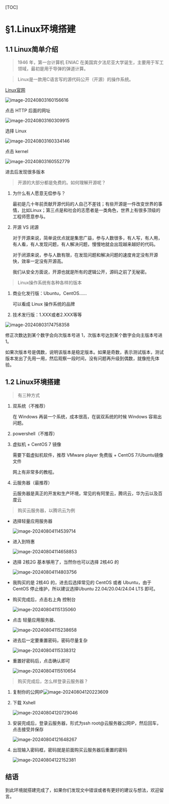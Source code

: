 [TOC]

# §1.Linux环境搭建

## 1.1 Linux简单介绍

> 1946 年，第一台计算机 ENIAC 在美国宾夕法尼亚大学诞生，主要用于军工领域，最初是用于导弹的弹道计算。

> Linux是一款用C语言写的源代码公开（开源）的操作系统。

[Linux官网](https://www.kernel.org/)

![image-20240803160156616](C:\Users\lzh_d\AppData\Roaming\Typora\typora-user-images\image-20240803160156616.png)

点击 HTTP 后面的网址

![image-20240803160309915](C:\Users\lzh_d\AppData\Roaming\Typora\typora-user-images\image-20240803160309915.png)

选择 Linux

![image-20240803160334146](C:\Users\lzh_d\AppData\Roaming\Typora\typora-user-images\image-20240803160334146.png)

点击 kernel

![image-20240803160552779](C:\Users\lzh_d\AppData\Roaming\Typora\typora-user-images\image-20240803160552779.png)

进去后发现很多版本

> 开源的大部分都是免费的。如何理解开源呢？

1. 为什么有人愿意无偿参与？

   最初是几十年前贡献开源代码的人自己不差钱；有些开源是一件改变世界的事情，比如Linux；第三点是和社会的志愿者是一类角色，世界上有很多顶级的工程师愿意参与。

2. 开源 VS 闭源

   对于开源来说，简单说优点就是集思广益，参与人数很多，有人写，有人用，有人看，有人发现问题，有人解决问题，慢慢地就会出现越来越好的代码。
   
   对于闭源来说，参与人数有限，在发现问题和解决问题的速度肯定没有开源快，效率一定没有开源高。
   
   我们从安全方面说，开源也就是所有的逻辑公开，源码之前了无秘密。

> Linux操作系统有各种各样的版本

1. 商业化发行版：Ubuntu，CentOS……

   可以看成 Linux 操作系统的品牌

2. 技术发行版：1.XXX或者2.XXX等等

![image-20240803174758358](C:\Users\lzh_d\AppData\Roaming\Typora\typora-user-images\image-20240803174758358.png)

修正次数达到某个数字会向次版本号进 1，次版本号达到某个数字会向主版本号进 1。

如果次版本号是偶数，说明该版本是稳定版本。如果是奇数，表示测试版本，测试版本发出了先用一用，然后观察一段时间，没有问题再升级到偶数，就像抢先体验。

## 1.2 Linux环境搭建

> 有三种方式

1. 双系统（不推荐）

   在 Windows 再装一个系统，成本很高，在装双系统的时候 Windows 容易出问题。

2. powershell（不推荐）

3. 虚拟机 + CentOS 7 镜像

   需要下载虚拟机软件，推荐 VMware player 免费版 + CentOS 7/Ubuntu镜像文件

   网上有非常多的教程。

4. 云服务器（最推荐）

   云服务器是真正的开发和生产环境，常见的有阿里云，腾讯云，华为云以及百度云

> 购买云服务器，以腾讯云为例
>

- 选择轻量应用服务器

  ![image-20240804114539714](C:\Users\lzh_d\AppData\Roaming\Typora\typora-user-images\image-20240804114539714.png)

- 进入到特惠

  ![image-20240804114658853](C:\Users\lzh_d\AppData\Roaming\Typora\typora-user-images\image-20240804114658853.png)

- 选择 2核2G 基本够用了，当然你也可以选择 2核4G 的

  ![image-20240804114803756](C:\Users\lzh_d\AppData\Roaming\Typora\typora-user-images\image-20240804114803756.png)

- 我购买的是 2核4G 的，进去后选择常见的 CentOS 或者 Ubuntu，由于 CentOS 停止维护，所以建议选择Ubuntu 22.04/20.04/24.04 LTS 即可。

- 购买完成后，点击右上角 控制台

  ![image-20240804115135060](C:\Users\lzh_d\AppData\Roaming\Typora\typora-user-images\image-20240804115135060.png)

- 点击 轻量应用服务器、

  ![image-20240804115238658](C:\Users\lzh_d\AppData\Roaming\Typora\typora-user-images\image-20240804115238658.png)

- 进去后一定要重置密码，密码尽量复杂

  ![image-20240804115338312](C:\Users\lzh_d\AppData\Roaming\Typora\typora-user-images\image-20240804115338312.png)

- 重置好密码后，点击确认即可

  ![image-20240804115510654](C:\Users\lzh_d\AppData\Roaming\Typora\typora-user-images\image-20240804115510654.png)

> 购买完成后，怎么样登录云服务器？

1. 复制你的公网IP![image-20240804120223609](C:\Users\lzh_d\AppData\Roaming\Typora\typora-user-images\image-20240804120223609.png)

2. 下载 Xshell

   ![image-20240804120729046](C:\Users\lzh_d\AppData\Roaming\Typora\typora-user-images\image-20240804120729046.png)

3. 安装完成后，登录云服务器，形式为ssh root@云服务器公网IP，然后回车，点击接受并保存

   ![image-20240804121648267](C:\Users\lzh_d\AppData\Roaming\Typora\typora-user-images\image-20240804121648267.png)

4. 出现输入密码框，密码就是前面购买云服务器后重置的密码

   ![image-20240804122152381](C:\Users\lzh_d\AppData\Roaming\Typora\typora-user-images\image-20240804122152381.png)

## 结语

到此环境就搭建完成了，如果你们发现文中错误或者有更好的建议与想法，欢迎留言。





